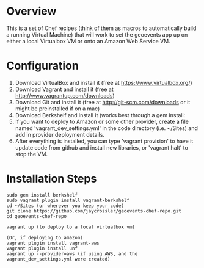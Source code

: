 Overview
========

This is a set of Chef recipes (think of them as macros to automatically build a running Virtual Machine) that will work to set the
geoevents app up on either a local Virtualbox VM or onto an Amazon Web Service VM.


Configuration
=============

1. Download VirtualBox and install it (free at https://www.virtualbox.org/)
2. Download Vagrant and install it (free at http://www.vagrantup.com/downloads)
3. Download Git and install it (free at http://git-scm.com/downloads or it might be preinstalled if on a mac)
4. Download Berkshelf and install it (works best through a gem install:
5. If you want to deploy to Amazon or some other provider, create a file named 'vagrant_dev_settings.yml' in the code directory (i.e. ~/Sites) and add in provider deployment details.
6. After everything is installed, you can type 'vagrant provision' to have it update code from github and install new libraries, or 'vagrant halt' to stop the VM.

Installation Steps
==================

    sudo gem install berkshelf
    sudo vagrant plugin install vagrant-berkshelf
    cd ~/Sites (or wherever you keep your code)
    git clone https://github.com/jaycrossler/geoevents-chef-repo.git
    cd geoevents-chef-repo

    vagrant up (to deploy to a local virtualbox vm)

    (Or, if deploying to amazon)
    vagrant plugin install vagrant-aws
    vagrant plugin install unf
    vagrant up --provider=aws (if using AWS, and the vagrant_dev_settings.yml were created)
